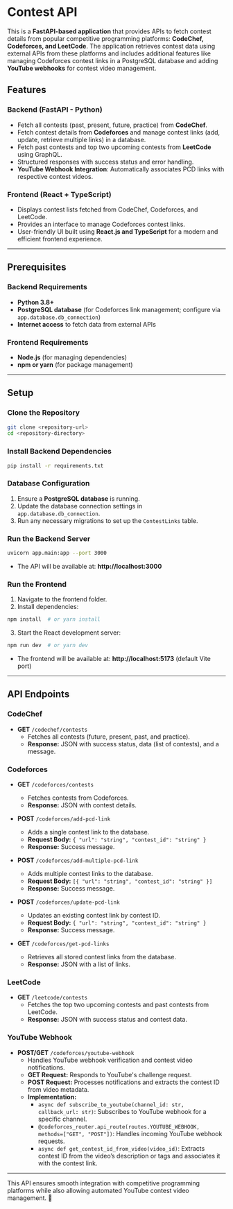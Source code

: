 # Contest API

This is a **FastAPI-based application** that provides APIs to fetch contest details from popular competitive programming platforms: **CodeChef, Codeforces, and LeetCode**. The application retrieves contest data using external APIs from these platforms and includes additional features like managing Codeforces contest links in a PostgreSQL database and adding **YouTube webhooks** for contest video management.

## Features

### Backend (FastAPI - Python)
- Fetch all contests (past, present, future, practice) from **CodeChef**.
- Fetch contest details from **Codeforces** and manage contest links (add, update, retrieve multiple links) in a database.
- Fetch past contests and top two upcoming contests from **LeetCode** using GraphQL.
- Structured responses with success status and error handling.
- **YouTube Webhook Integration**: Automatically associates PCD links with respective contest videos.

### Frontend (React + TypeScript)
- Displays contest lists fetched from CodeChef, Codeforces, and LeetCode.
- Provides an interface to manage Codeforces contest links.
- User-friendly UI built using **React.js and TypeScript** for a modern and efficient frontend experience.

---

## Prerequisites

### Backend Requirements
- **Python 3.8+**
- **PostgreSQL database** (for Codeforces link management; configure via `app.database.db_connection`)
- **Internet access** to fetch data from external APIs

### Frontend Requirements
- **Node.js** (for managing dependencies)
- **npm or yarn** (for package management)

---

## Setup

### Clone the Repository
```bash
git clone <repository-url>
cd <repository-directory>
```

### Install Backend Dependencies
```bash
pip install -r requirements.txt
```

### Database Configuration
1. Ensure a **PostgreSQL database** is running.
2. Update the database connection settings in `app.database.db_connection`.
3. Run any necessary migrations to set up the `ContestLinks` table.

### Run the Backend Server
```bash
uvicorn app.main:app --port 3000
```
- The API will be available at: **http://localhost:3000**

### Run the Frontend
1. Navigate to the frontend folder.
2. Install dependencies:
```bash
npm install  # or yarn install
```
3. Start the React development server:
```bash
npm run dev  # or yarn dev
```
- The frontend will be available at: **http://localhost:5173** (default Vite port)

---

## API Endpoints

### CodeChef
- **GET** `/codechef/contests`
  - Fetches all contests (future, present, past, and practice).
  - **Response:** JSON with success status, data (list of contests), and a message.

### Codeforces
- **GET** `/codeforces/contests`
  - Fetches contests from Codeforces.
  - **Response:** JSON with contest details.

- **POST** `/codeforces/add-pcd-link`
  - Adds a single contest link to the database.
  - **Request Body:** `{ "url": "string", "contest_id": "string" }`
  - **Response:** Success message.

- **POST** `/codeforces/add-multiple-pcd-link`
  - Adds multiple contest links to the database.
  - **Request Body:** `[{ "url": "string", "contest_id": "string" }]`
  - **Response:** Success message.

- **POST** `/codeforces/update-pcd-link`
  - Updates an existing contest link by contest ID.
  - **Request Body:** `{ "url": "string", "contest_id": "string" }`
  - **Response:** Success message.

- **GET** `/codeforces/get-pcd-links`
  - Retrieves all stored contest links from the database.
  - **Response:** JSON with a list of links.

### LeetCode
- **GET** `/leetcode/contests`
  - Fetches the top two upcoming contests and past contests from LeetCode.
  - **Response:** JSON with success status and contest data.

### YouTube Webhook
- **POST/GET** `/codeforces/youtube-webhook`
  - Handles YouTube webhook verification and contest video notifications.
  - **GET Request:** Responds to YouTube's challenge request.
  - **POST Request:** Processes notifications and extracts the contest ID from video metadata.
  - **Implementation:**
    - `async def subscribe_to_youtube(channel_id: str, callback_url: str)`: Subscribes to YouTube webhook for a specific channel.
    - `@codeforces_router.api_route(routes.YOUTUBE_WEBHOOK, methods=["GET", "POST"])`: Handles incoming YouTube webhook requests.
    - `async def get_contest_id_from_video(video_id)`: Extracts contest ID from the video’s description or tags and associates it with the contest link.

---

This API ensures smooth integration with competitive programming platforms while also allowing automated YouTube contest video management. 🚀
